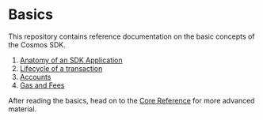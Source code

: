 <!--
order: false
parent:
  order: 2
-->

# Basics

This repository contains reference documentation on the basic concepts of the Cosmos SDK.

1. [Anatomy of an SDK Application](./app-anatomy.md)
2. [Lifecycle of a transaction](./tx-lifecycle.md)
3. [Accounts](./accounts.md)
4. [Gas and Fees](./gas-fees.md)

After reading the basics, head on to the [Core Reference](../core/README.md) for more advanced material. 